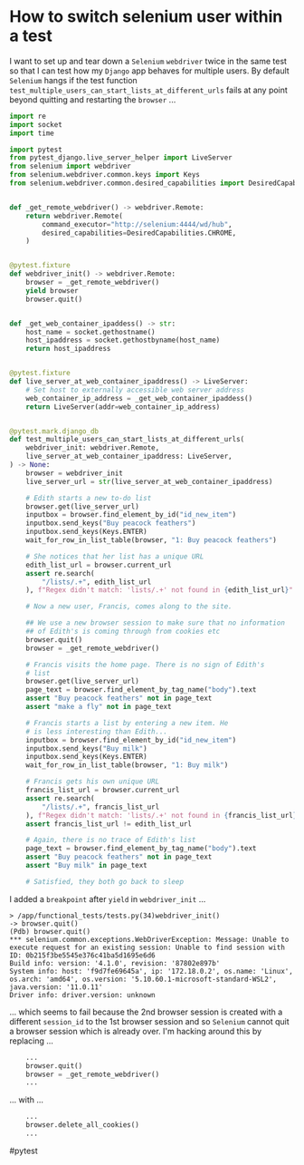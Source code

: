 # How to switch selenium user within a test

I want to set up and tear down a `Selenium` `webdriver` twice in the same test so that I can test how my `Django` app behaves for multiple users.  By default `Selenium` hangs if the test function `test_multiple_users_can_start_lists_at_different_urls` fails at any point beyond quitting and restarting the `browser` ...

```python
import re
import socket
import time

import pytest
from pytest_django.live_server_helper import LiveServer
from selenium import webdriver
from selenium.webdriver.common.keys import Keys
from selenium.webdriver.common.desired_capabilities import DesiredCapabilities


def _get_remote_webdriver() -> webdriver.Remote:
    return webdriver.Remote(
        command_executor="http://selenium:4444/wd/hub",
        desired_capabilities=DesiredCapabilities.CHROME,
    )


@pytest.fixture
def webdriver_init() -> webdriver.Remote:
    browser = _get_remote_webdriver()
    yield browser
    browser.quit()


def _get_web_container_ipaddess() -> str:
    host_name = socket.gethostname()
    host_ipaddress = socket.gethostbyname(host_name)
    return host_ipaddress


@pytest.fixture
def live_server_at_web_container_ipaddress() -> LiveServer:
    # Set host to externally accessible web server address
    web_container_ip_address = _get_web_container_ipaddess()
    return LiveServer(addr=web_container_ip_address)


@pytest.mark.django_db
def test_multiple_users_can_start_lists_at_different_urls(
    webdriver_init: webdriver.Remote,
    live_server_at_web_container_ipaddress: LiveServer,
) -> None:
    browser = webdriver_init
    live_server_url = str(live_server_at_web_container_ipaddress)

    # Edith starts a new to-do list
    browser.get(live_server_url)
    inputbox = browser.find_element_by_id("id_new_item")
    inputbox.send_keys("Buy peacock feathers")
    inputbox.send_keys(Keys.ENTER)
    wait_for_row_in_list_table(browser, "1: Buy peacock feathers")

    # She notices that her list has a unique URL
    edith_list_url = browser.current_url
    assert re.search(
        "/lists/.+", edith_list_url
    ), f"Regex didn't match: 'lists/.+' not found in {edith_list_url}"

    # Now a new user, Francis, comes along to the site.

    ## We use a new browser session to make sure that no information
    ## of Edith's is coming through from cookies etc
    browser.quit()
    browser = _get_remote_webdriver()

    # Francis visits the home page. There is no sign of Edith's
    # list
    browser.get(live_server_url)
    page_text = browser.find_element_by_tag_name("body").text
    assert "Buy peacock feathers" not in page_text
    assert "make a fly" not in page_text

    # Francis starts a list by entering a new item. He
    # is less interesting than Edith...
    inputbox = browser.find_element_by_id("id_new_item")
    inputbox.send_keys("Buy milk")
    inputbox.send_keys(Keys.ENTER)
    wait_for_row_in_list_table(browser, "1: Buy milk")

    # Francis gets his own unique URL
    francis_list_url = browser.current_url
    assert re.search(
        "/lists/.+", francis_list_url
    ), f"Regex didn't match: 'lists/.+' not found in {francis_list_url}"
    assert francis_list_url != edith_list_url

    # Again, there is no trace of Edith's list
    page_text = browser.find_element_by_tag_name("body").text
    assert "Buy peacock feathers" not in page_text
    assert "Buy milk" in page_text

    # Satisfied, they both go back to sleep
```

I added a `breakpoint` after `yield` in `webdriver_init` ...

```python-traceback
> /app/functional_tests/tests.py(34)webdriver_init()
-> browser.quit()
(Pdb) browser.quit()
*** selenium.common.exceptions.WebDriverException: Message: Unable to execute request for an existing session: Unable to find session with ID: 0b215f3be5545e376c41ba5d1695e6d6
Build info: version: '4.1.0', revision: '87802e897b'
System info: host: 'f9d7fe69645a', ip: '172.18.0.2', os.name: 'Linux', os.arch: 'amd64', os.version: '5.10.60.1-microsoft-standard-WSL2', java.version: '11.0.11'
Driver info: driver.version: unknown
```

... which seems to fail because the 2nd browser session is created with a different `session_id` to the 1st browser session and so `Selenium` cannot quit a browser session which is already over.  I'm hacking around this by replacing ...

```python
    ...
    browser.quit()
    browser = _get_remote_webdriver()
    ...
```

... with ...

```python
    ...
    browser.delete_all_cookies()
    ...
```

#pytest
